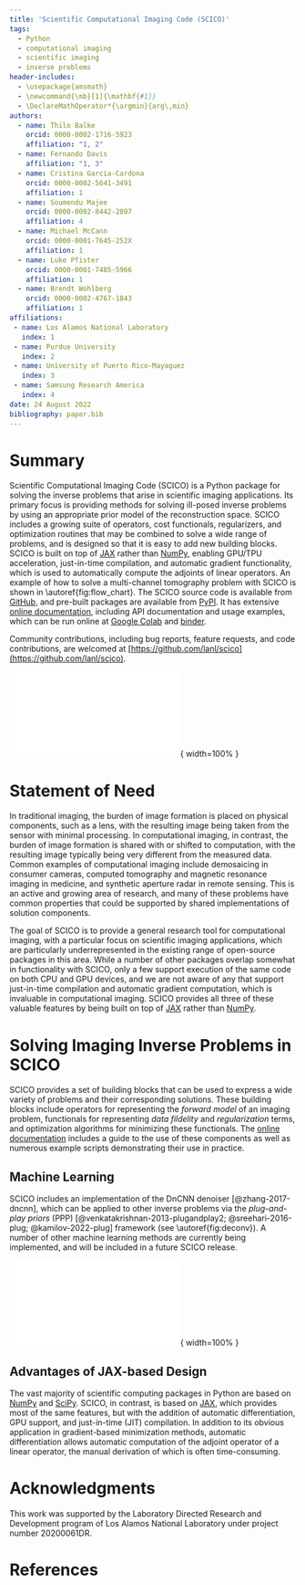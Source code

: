 ```yaml
---
title: 'Scientific Computational Imaging Code (SCICO)'
tags:
  - Python
  - computational imaging
  - scientific imaging
  - inverse problems
header-includes:
  - \usepackage{amsmath}
  - \newcommand{\mb}[1]{\mathbf{#1}}
  - \DeclareMathOperator*{\argmin}{arg\,min}
authors:
  - name: Thilo Balke
    orcid: 0000-0002-1716-5923
    affiliation: "1, 2"
  - name: Fernando Davis
    affiliation: "1, 3"
  - name: Cristina Garcia-Cardona
    orcid: 0000-0002-5641-3491
    affiliation: 1
  - name: Soumendu Majee
    orcid: 0000-0002-8442-2897
    affiliation: 4
  - name: Michael McCann
    orcid: 0000-0001-7645-252X
    affiliation: 1
  - name: Luke Pfister
    orcid: 0000-0001-7485-5966
    affiliation: 1
  - name: Brendt Wohlberg
    orcid: 0000-0002-4767-1843
    affiliation: 1
affiliations:
 - name: Los Alamos National Laboratory
   index: 1
 - name: Purdue University
   index: 2
 - name: University of Puerto Rico-Mayaguez
   index: 3
 - name: Samsung Research America
   index: 4
date: 24 August 2022
bibliography: paper.bib
---
```


# Summary

Scientific Computational Imaging Code (SCICO) is a Python package for solving the inverse problems that arise in scientific imaging applications. Its primary focus is providing methods for solving ill-posed inverse problems by using an appropriate prior model of the reconstruction space. SCICO includes a growing suite of operators, cost functionals, regularizers, and optimization routines that may be combined to solve a wide range of problems, and is designed so that it is easy to add new building blocks. SCICO is built on top of [JAX](https://jax.readthedocs.io/en/latest/) rather than [NumPy](https://numpy.org/), enabling GPU/TPU acceleration, just-in-time compilation, and automatic gradient functionality,
which is used to automatically compute the adjoints of linear operators.
An example of how to solve a multi-channel tomography problem with SCICO is shown in \autoref{fig:flow_chart}. The SCICO source code is available from [GitHub](https://github.com/lanl/scico), and pre-built packages are available from [PyPI](https://github.com/lanl/scico). It has extensive [online documentation](https://scico.rtfd.io/), including API documentation and usage examples, which can be run online at [Google Colab](https://colab.research.google.com/github/lanl/scico-data/blob/colab/notebooks/index.ipynb) and [binder](https://mybinder.org/v2/gh/lanl/scico-data/binder?labpath=notebooks%2Findex.ipynb).

Community contributions, including bug reports, feature requests, and code contributions, are welcomed at [https://github.com/lanl/scico](https://github.com/lanl/scico).

![Solving a multi-channel tomography problem with SCICO.\label{fig:flow_chart}](figures/flow_chart.pdf){ width=100% }


# Statement of Need

In traditional imaging, the burden of image formation is placed on physical components, such as a lens, with the resulting image being taken from the sensor with minimal processing. In computational imaging, in contrast, the burden of image formation is shared with or shifted to computation, with the resulting image typically being very different from the measured data. Common examples of computational imaging include demosaicing in consumer cameras, computed tomography and magnetic resonance imaging in medicine, and synthetic aperture radar in remote sensing. This is an active and growing area of research, and many of these problems have common properties that could be supported by shared implementations of solution components.

The goal of SCICO is to provide a general research tool for computational imaging, with a particular focus on scientific imaging applications, which are particularly underrepresented in the existing range of open-source packages in this area. While a number of other packages overlap somewhat in functionality with SCICO, only a few support execution of the same code on both CPU and GPU devices, and we are not aware of any that support just-in-time compilation and automatic gradient computation, which is invaluable in computational imaging. SCICO provides all three of these valuable features by being built on top of [JAX](https://jax.readthedocs.io/en/latest/) rather than [NumPy](https://numpy.org/).


# Solving Imaging Inverse Problems in SCICO

SCICO provides a set of building blocks that can be used to express a wide variety of problems and their corresponding solutions. These building blocks include operators for representing the *forward model* of an imaging problem, functionals for representing *data fildelity* and *regularization* terms, and optimization algorithms for minimizing these functionals. The [online documentation](https://scico.rtfd.io/) includes a guide to the use of these components as well as numerous example scripts demonstrating their use in practice.



## Machine Learning

SCICO includes an implementation of the DnCNN denoiser [@zhang-2017-dncnn], which can be applied to other inverse problems via the *plug-and-play priors* (PPP) [@venkatakrishnan-2013-plugandplay2; @sreehari-2016-plug; @kamilov-2022-plug] framework (see \autoref{fig:deconv}). A number of other machine learning methods are currently being implemented, and will be included in a future SCICO release.

![Image deconvolution via PPP with DnCNN denoiser.\label{fig:deconv}](figures/deconv_ppp_dncnn.pdf){ width=100% }



## Advantages of JAX-based Design

The vast majority of scientific computing packages in Python are based on
[NumPy](https://numpy.org/) and [SciPy](https://scipy.org/). SCICO, in contrast, is based on [JAX](https://jax.readthedocs.io/en/latest/), which provides most of the same features, but with the addition of automatic differentiation, GPU support, and just-in-time (JIT) compilation. In addition to its obvious application in  gradient-based minimization methods, automatic differentiation allows automatic computation of the adjoint operator of a linear operator, the manual derivation of which is often time-consuming.


# Acknowledgments

This work was supported by the Laboratory Directed Research and Development program of Los Alamos National Laboratory under project number 20200061DR.


# References
